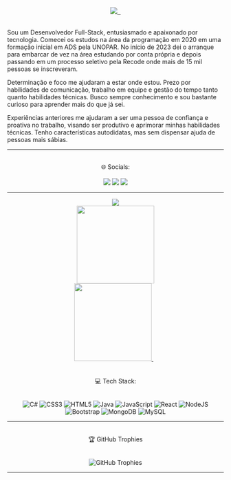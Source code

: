 <img align="right">
<div align="center">
  <a href="https://git.io/typing-svg">
    <img src="https://readme-typing-svg.herokuapp.com?font=Poppins&size=30&color=0000CD&center=true&vCenter=true&width=500&lines=About+me!👻;Welcome+to+my+Github+profile+👨‍💻;My+name's+Renato+David+🧙‍♂️;I'm+a+fullstack+student+Quality+Assurance🧛‍♀">
  </a>
</div><br>

Sou um Desenvolvedor Full-Stack, entusiasmado e apaixonado por tecnologia. Comecei os estudos na área da programação em 2020 em uma formação inicial em ADS pela UNOPAR. No início de 2023 dei o arranque para embarcar de vez na área estudando por conta própria e depois passando em um processo seletivo pela Recode onde mais de 15 mil pessoas se inscreveram.

Determinação e foco me ajudaram a estar onde estou. Prezo por habilidades de comunicação, trabalho em equipe e gestão do tempo tanto quanto habilidades técnicas. Busco sempre conhecimento e sou bastante curioso para aprender mais do que já sei.

Experiências anteriores me ajudaram a ser uma pessoa de confiança e proativa no trabalho, visando ser produtivo e aprimorar minhas habilidades técnicas. Tenho características autodidatas, mas sem dispensar ajuda de pessoas mais sábias.</div>
<hr>
<div align="center" ><br>
🌐 Socials:<br>
  <br>
  <a href="https://instagram.com/eu.renatomarques" target="_blank"><img src="https://img.shields.io/badge/-Instagram-%23E4405F?style=for-the-badge&logo=instagram&logoColor=white" target="_blank"></a>
  <a href="https://www.linkedin.com/in/RenatoMarquesDavid" target="_blank"><img src="https://img.shields.io/badge/-LinkedIn-%230077B5?style=for-the-badge&logo=linkedin&logoColor=white" target="_blank"></a> 
  <a href="https://wa.me/5521987051725" target="_blank"><img src="https://img.shields.io/badge/WhatsApp-25D366?style=for-the-badge&logo=whatsapp&logoColor=white" target="_blank"></a>

 </div>
<hr>
<div style="text-align: center;">
  <div>
    <img src="https://github-readme-streak-stats.herokuapp.com/?user=RenatoDavid&theme=dracula&hide_border=false"/><br/>
  </div>
  <div>
    <a href="https://github.com/renatodavid">
      <img height="180em" src="https://github-readme-stats.vercel.app/api?username=renatodavid&show_icons=true&theme=dracula&include_all_commits=true&count_private=true"/>
    </a>
  </div>
  <div>
    <a href="https://github.com/renatodavid">
      <img height="180em" src="https://github-readme-stats.vercel.app/api/top-langs/?username=renatodavid&layout=compact&langs_count=16&theme=dracula"/>
    </a>
  </div>
</div>
  <br/>

<div align="center" ><br>
 💻 Tech Stack: <br><br>
  
![C#](https://img.shields.io/badge/c%23-%23239120.svg?style=for-the-badge&logo=c-sharp&logoColor=white) ![CSS3](https://img.shields.io/badge/css3-%231572B6.svg?style=for-the-badge&logo=css3&logoColor=white) ![HTML5](https://img.shields.io/badge/html5-%23E34F26.svg?style=for-the-badge&logo=html5&logoColor=white) ![Java](https://img.shields.io/badge/java-%23ED8B00.svg?style=for-the-badge&logo=java&logoColor=white) ![JavaScript](https://img.shields.io/badge/javascript-%23323330.svg?style=for-the-badge&logo=javascript&logoColor=%23F7DF1E) ![React](https://img.shields.io/badge/react.js-%2320232a.svg?style=for-the-badge&logo=react&logoColor=%2361DAFB) ![NodeJS](https://img.shields.io/badge/node.js-6DA55F?style=for-the-badge&logo=node.js&logoColor=white) ![Bootstrap](https://img.shields.io/badge/bootstrap-%23563D7C.svg?style=for-the-badge&logo=bootstrap&logoColor=white) ![MongoDB](https://img.shields.io/badge/MongoDB-%234ea94b.svg?style=for-the-badge&logo=mongodb&logoColor=white) ![MySQL](https://img.shields.io/badge/mysql-%2300f.svg?style=for-the-badge&logo=mysql&logoColor=white) 
   
 </div>
<hr>
<div align="center" ><br>
🏆 GitHub Trophies   <br> <br>

![GitHub Trophies](https://github-profile-trophy.vercel.app/?username=Renato&theme=dracula&no-frame=false&no-bg=false&margin-w=4)
</div>


<hr>




